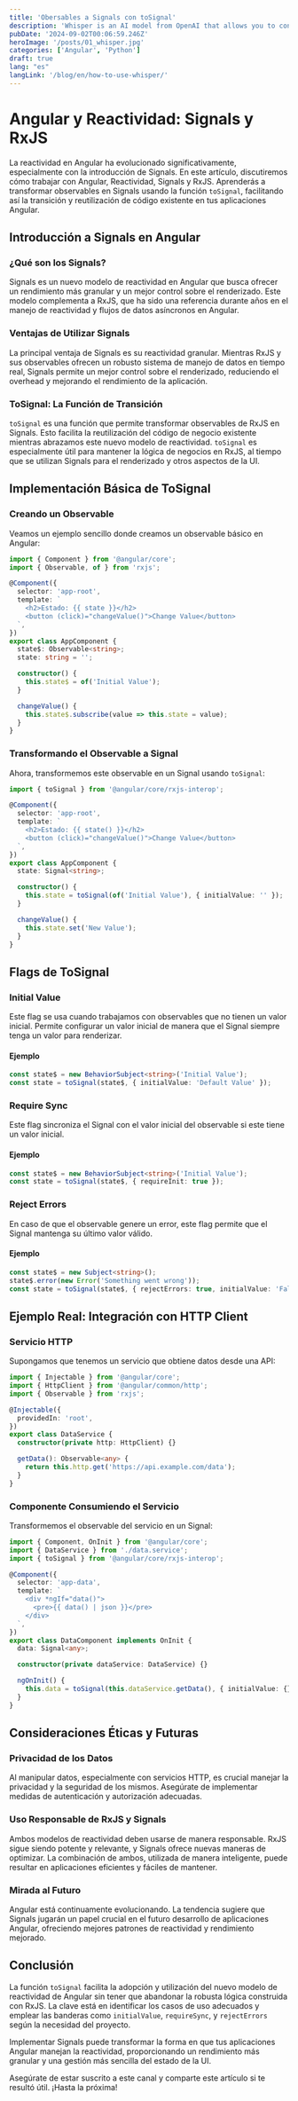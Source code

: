 ```yaml
---
title: 'Obersables a Signals con toSignal'
description: 'Whisper is an AI model from OpenAI that allows you to convert any audio to text with high quality and accuracy.'
pubDate: '2024-09-02T00:06:59.246Z'
heroImage: '/posts/01_whisper.jpg'
categories: ['Angular', 'Python']
draft: true
lang: "es"
langLink: '/blog/en/how-to-use-whisper/'
---
```


# Angular y Reactividad: Signals y RxJS

La reactividad en Angular ha evolucionado significativamente, especialmente con la introducción de Signals. En este artículo, discutiremos cómo trabajar con Angular, Reactividad, Signals y RxJS. Aprenderás a transformar observables en Signals usando la función `toSignal`, facilitando así la transición y reutilización de código existente en tus aplicaciones Angular.

## Introducción a Signals en Angular

### ¿Qué son los Signals?

Signals es un nuevo modelo de reactividad en Angular que busca ofrecer un rendimiento más granular y un mejor control sobre el renderizado. Este modelo complementa a RxJS, que ha sido una referencia durante años en el manejo de reactividad y flujos de datos asíncronos en Angular.

### Ventajas de Utilizar Signals

La principal ventaja de Signals es su reactividad granular. Mientras RxJS y sus observables ofrecen un robusto sistema de manejo de datos en tiempo real, Signals permite un mejor control sobre el renderizado, reduciendo el overhead y mejorando el rendimiento de la aplicación.

### ToSignal: La Función de Transición

`toSignal` es una función que permite transformar observables de RxJS en Signals. Esto facilita la reutilización del código de negocio existente mientras abrazamos este nuevo modelo de reactividad. `toSignal` es especialmente útil para mantener la lógica de negocios en RxJS, al tiempo que se utilizan Signals para el renderizado y otros aspectos de la UI.

## Implementación Básica de ToSignal

### Creando un Observable

Veamos un ejemplo sencillo donde creamos un observable básico en Angular:

```typescript
import { Component } from '@angular/core';
import { Observable, of } from 'rxjs';

@Component({
  selector: 'app-root',
  template: `
    <h2>Estado: {{ state }}</h2>
    <button (click)="changeValue()">Change Value</button>
  `,
})
export class AppComponent {
  state$: Observable<string>;
  state: string = '';

  constructor() {
    this.state$ = of('Initial Value');
  }

  changeValue() {
    this.state$.subscribe(value => this.state = value);
  }
}
```

### Transformando el Observable a Signal

Ahora, transformemos este observable en un Signal usando `toSignal`:

```typescript
import { toSignal } from '@angular/core/rxjs-interop';

@Component({
  selector: 'app-root',
  template: `
    <h2>Estado: {{ state() }}</h2>
    <button (click)="changeValue()">Change Value</button>
  `,
})
export class AppComponent {
  state: Signal<string>;

  constructor() {
    this.state = toSignal(of('Initial Value'), { initialValue: '' });
  }

  changeValue() {
    this.state.set('New Value');
  }
}
```

## Flags de ToSignal

### Initial Value

Este flag se usa cuando trabajamos con observables que no tienen un valor inicial. Permite configurar un valor inicial de manera que el Signal siempre tenga un valor para renderizar.

#### Ejemplo

```typescript
const state$ = new BehaviorSubject<string>('Initial Value');
const state = toSignal(state$, { initialValue: 'Default Value' });
```

### Require Sync

Este flag sincroniza el Signal con el valor inicial del observable si este tiene un valor inicial.

#### Ejemplo

```typescript
const state$ = new BehaviorSubject<string>('Initial Value');
const state = toSignal(state$, { requireInit: true });
```

### Reject Errors

En caso de que el observable genere un error, este flag permite que el Signal mantenga su último valor válido.

#### Ejemplo

```typescript
const state$ = new Subject<string>();
state$.error(new Error('Something went wrong'));
const state = toSignal(state$, { rejectErrors: true, initialValue: 'Fallback Value' });
```

## Ejemplo Real: Integración con HTTP Client

### Servicio HTTP

Supongamos que tenemos un servicio que obtiene datos desde una API:

```typescript
import { Injectable } from '@angular/core';
import { HttpClient } from '@angular/common/http';
import { Observable } from 'rxjs';

@Injectable({
  providedIn: 'root',
})
export class DataService {
  constructor(private http: HttpClient) {}

  getData(): Observable<any> {
    return this.http.get('https://api.example.com/data');
  }
}
```

### Componente Consumiendo el Servicio

Transformemos el observable del servicio en un Signal:

```typescript
import { Component, OnInit } from '@angular/core';
import { DataService } from './data.service';
import { toSignal } from '@angular/core/rxjs-interop';

@Component({
  selector: 'app-data',
  template: `
    <div *ngIf="data()">
      <pre>{{ data() | json }}</pre>
    </div>
  `,
})
export class DataComponent implements OnInit {
  data: Signal<any>;

  constructor(private dataService: DataService) {}

  ngOnInit() {
    this.data = toSignal(this.dataService.getData(), { initialValue: {} });
  }
}
```

## Consideraciones Éticas y Futuras

### Privacidad de los Datos

Al manipular datos, especialmente con servicios HTTP, es crucial manejar la privacidad y la seguridad de los mismos. Asegúrate de implementar medidas de autenticación y autorización adecuadas.

### Uso Responsable de RxJS y Signals

Ambos modelos de reactividad deben usarse de manera responsable. RxJS sigue siendo potente y relevante, y Signals ofrece nuevas maneras de optimizar. La combinación de ambos, utilizada de manera inteligente, puede resultar en aplicaciones eficientes y fáciles de mantener.

### Mirada al Futuro

Angular está continuamente evolucionando. La tendencia sugiere que Signals jugarán un papel crucial en el futuro desarrollo de aplicaciones Angular, ofreciendo mejores patrones de reactividad y rendimiento mejorado.

## Conclusión

La función `toSignal` facilita la adopción y utilización del nuevo modelo de reactividad de Angular sin tener que abandonar la robusta lógica construida con RxJS. La clave está en identificar los casos de uso adecuados y emplear las banderas como `initialValue`, `requireSync`, y `rejectErrors` según la necesidad del proyecto.

Implementar Signals puede transformar la forma en que tus aplicaciones Angular manejan la reactividad, proporcionando un rendimiento más granular y una gestión más sencilla del estado de la UI.

Asegúrate de estar suscrito a este canal y comparte este artículo si te resultó útil. ¡Hasta la próxima!